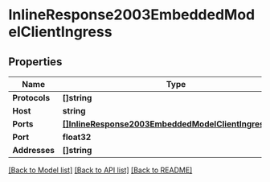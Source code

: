 # InlineResponse2003EmbeddedModelClientIngress

## Properties

Name | Type | Description | Notes
------------ | ------------- | ------------- | -------------
**Protocols** | **[]string** |  | [optional] 
**Host** | **string** |  | [optional] 
**Ports** | [**[]InlineResponse2003EmbeddedModelClientIngressPorts**](inline_response_200_3__embedded_model_clientIngress_ports.md) |  | [optional] 
**Port** | **float32** |  | [optional] 
**Addresses** | **[]string** |  | [optional] 

[[Back to Model list]](../README.md#documentation-for-models) [[Back to API list]](../README.md#documentation-for-api-endpoints) [[Back to README]](../README.md)


